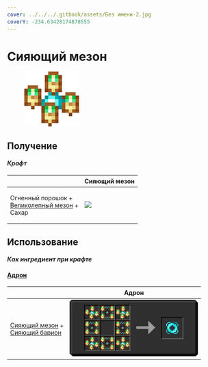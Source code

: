 ```yaml
---
cover: ../../../.gitbook/assets/Без имени-2.jpg
coverY: -234.63428174878555
---
```


# Сияющий мезон

<figure><img src="../../../.gitbook/assets/meson_5_128.png" alt=""><figcaption></figcaption></figure>

## Получение

#### _Крафт_

| ㅤ                                                                                   |  Сияющий мезон                             |
| ----------------------------------------------------------------------------------- | ------------------------------------------ |
| <p>Огненный порошок +<br><a href="meson_4.md">Великолепный мезон</a> +<br>Сахар</p> | ![](../../../.gitbook/assets/meson\_5.png) |

## Использование

#### _Как ингредиент при крафте_

#### [Адрон](hadron.md)

| ㅤ                                                                                           |  Адрон                                   |
| ------------------------------------------------------------------------------------------- | ---------------------------------------- |
| <p><a href="meson_5.md">Сияющий мезон</a> +<br><a href="baryon_5.md">Сияющий барион</a></p> | ![](../../../.gitbook/assets/hadron.png) |

